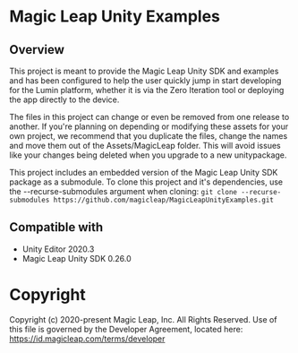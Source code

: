 # Magic Leap Unity Examples

## Overview
This project is meant to provide the Magic Leap Unity SDK and examples and has been configured to help the user quickly jump in start developing for the Lumin platform, whether it is via the Zero Iteration tool or deploying the app directly to the device.

The files in this project can change or even be removed from one release to another. If you're planning on depending or modifying these assets for your own project, we recommend that you duplicate the files, change the names and move them out of the Assets/MagicLeap folder. This will avoid issues like your changes being deleted when you upgrade to a new unitypackage.

This project includes an embedded version of the Magic Leap Unity SDK package as a submodule. To clone this project and it's dependencies, use the --recurse-submodules argument when cloning:
`git clone --recurse-submodules https://github.com/magicleap/MagicLeapUnityExamples.git`

## Compatible with
- Unity Editor 2020.3
- Magic Leap Unity SDK 0.26.0

# Copyright
Copyright (c) 2020-present Magic Leap, Inc. All Rights Reserved.
Use of this file is governed by the Developer Agreement, located
here: https://id.magicleap.com/terms/developer

